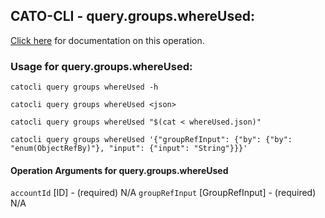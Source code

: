 
## CATO-CLI - query.groups.whereUsed:
[Click here](https://api.catonetworks.com/documentation/#query-whereUsed) for documentation on this operation.

### Usage for query.groups.whereUsed:

`catocli query groups whereUsed -h`

`catocli query groups whereUsed <json>`

`catocli query groups whereUsed "$(cat < whereUsed.json)"`

`catocli query groups whereUsed '{"groupRefInput": {"by": {"by": "enum(ObjectRefBy)"}, "input": {"input": "String"}}}'`

#### Operation Arguments for query.groups.whereUsed ####
`accountId` [ID] - (required) N/A 
`groupRefInput` [GroupRefInput] - (required) N/A 
